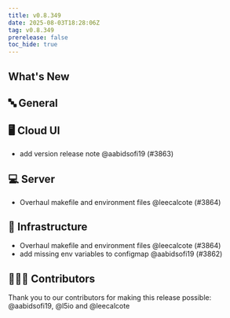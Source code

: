 ```yaml
---
title: v0.8.349
date: 2025-08-03T18:28:06Z
tag: v0.8.349
prerelease: false
toc_hide: true
---
```


## What's New
## 🔤 General
## 🖥 Cloud UI

- add version release note @aabidsofi19 (#3863)

## 💻 Server

- Overhaul makefile and environment files @leecalcote (#3864)

## 🦴 Infrastructure

- Overhaul makefile and environment files @leecalcote (#3864)
- add missing env variables to configmap @aabidsofi19 (#3862)

## 👨🏽‍💻 Contributors

Thank you to our contributors for making this release possible:
@aabidsofi19, @l5io and @leecalcote

